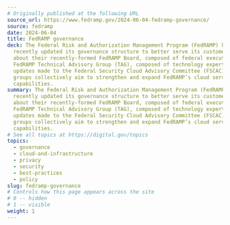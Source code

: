 ```yaml
---
# Originally published at the following URL
source_url: https://www.fedramp.gov/2024-06-04-fedramp-governance/
source: fedramp
date: 2024-06-04
title: FedRAMP governance
deck: The Federal Risk and Authorization Management Program (FedRAMP) has
  recently updated its governance structure to better serve its customers. Learn
  about their recently-formed FedRAMP Board, composed of federal executives; the
  FedRAMP Technical Advisory Group (TAG), composed of technology experts; and
  updates made to the Federal Security Cloud Advisory Committee (FSCAC).These
  groups collectively aim to strengthen and expand FedRAMP’s cloud service
  capabilities.
summary: The Federal Risk and Authorization Management Program (FedRAMP) has
  recently updated its governance structure to better serve its customers. Learn
  about their recently-formed FedRAMP Board, composed of federal executives; the
  FedRAMP Technical Advisory Group (TAG), composed of technology experts; and
  updates made to the Federal Security Cloud Advisory Committee (FSCAC).These
  groups collectively aim to strengthen and expand FedRAMP’s cloud service
  capabilities.
# See all topics at https://digital.gov/topics
topics:
  - governance
  - cloud-and-infrastructure
  - privacy
  - security
  - best-practices
  - policy
slug: fedramp-governance
# Controls how this page appears across the site
# 0 -- hidden
# 1 -- visible
weight: 1
---
```

